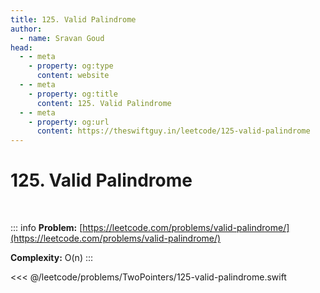 ```yaml
---
title: 125. Valid Palindrome
author:
  - name: Sravan Goud
head:
  - - meta
    - property: og:type
      content: website
  - - meta
    - property: og:title
      content: 125. Valid Palindrome
  - - meta
    - property: og:url
      content: https://theswiftguy.in/leetcode/125-valid-palindrome
---
```


# 125. Valid Palindrome

<br/>

::: info
**Problem:** [https://leetcode.com/problems/valid-palindrome/](https://leetcode.com/problems/valid-palindrome/)

**Complexity:** O(n)
:::

<<< @/leetcode/problems/TwoPointers/125-valid-palindrome.swift
